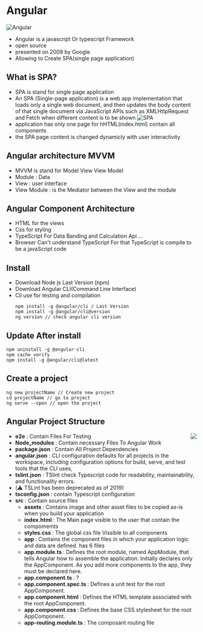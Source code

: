 # Angular
![Angular](https://www.studide.in/wp-content/uploads/2021/09/angular-banner-1024x297.png)
- Angular is a javascript Or typescript Framework
- open source
- presented on 2009 by Google
- Allowing to Create SPA(single page application)

## What is SPA?
- SPA is stand for single page application
- An SPA (Single-page application) is a web app implementation that loads only a single web document, and then updates the body content of that single document via JavaScript APIs such as XMLHttpRequest and Fetch when different content is to be shown
![SPA](https://www.t2.sa/sites/default/files/inline-images/figure1.jpg)
- application has only one page for hHTML(index.html) contain all components
- the SPA page content is changed dynamicly with user interactivity

## Angular architecture MVVM
- MVVM is stand for Model View View Model
- Module : Data
- View : user interface
- View Module : is the Mediator between the View and the module
## Angular Component Architecture
- HTML for the views
- Css for styling
- TypeScript For Data Banding and Calculation Api ...
- Browser Can't understand TypeScript For that TypeScript is compile to be a javaScript code
## Install
- Download Node js Last Version (npm)
- Download Angular CLI(Command Line Interface)
- Cli use for testing and compilation
  ```
  npm install -g @angular/cli / Last Version
  npm install -g @angular/cli@version
  ng version // check angular cli version
  ```
## Update After install
````
npm uninstall -g @angular-cli
npm cache verify
npm install -g @angular/cli@latest
````
## Create a project
```
ng new projectName // Create new project
cd projectName // go to project
ng serve --open // open the project
```
## Angular Project Structure

<img src="https://www.ngdevelop.tech/wp-content/uploads/2017/12/Folder-Structure.png" align="right">

- <strong>e2e</strong> : Contain Files For Testing
- <strong>Node_modules</strong> : Contain necessary Files To Angular Work
- <strong>package.json</strong> : Contain All Project Dependencies
- <strong>angular.json</strong> : CLI configuration defaults for all projects in the workspace, including configuration options for build, serve, and test tools that the CLI uses,
- <strong>tslint.json</strong> : TSlint check Typescript code for readability, maintainability, and functionality errors.
- (:warning: TSLint has been deprecated as of 2019)
- <strong> tsconfig.json </strong> : contain Typescript configuration
- <strong>src</strong> : Contain source files
  - <strong> assets </strong> : Contains image and other asset files to be copied as-is when you build your application
  - <strong> index.html </strong> : The Main page visible to the user that contain the compomemts
  - <strong> styles.css </strong> : The global css file Vissible to all components
  - <strong> app </strong> : Contains the component files in which your application logic and data are defined. has 6 files
   - <strong> app.module.ts </strong> : Defines the root module, named AppModule, that tells Angular how to assemble the application. Initially declares only the AppComponent. As you add more components to the app, they must be declared here.
   - <strong> app.component.ts </strong> : ?
   - <strong> app.component.spec.ts </strong> : Defines a unit test for the root AppComponent.
   - <strong> app.component.html </strong> : Defines the HTML template associated with the root AppComponent.
   - <strong> app.component.css </strong> : Defines the base CSS stylesheet for the root AppComponent.
   - <strong> app-routing.module.ts </strong> : The composant routing file